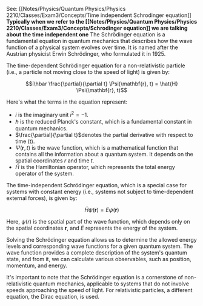 See: [[Notes/Physics/Quantum Physics/Physics 2210/Classes/Exam3/Concepts/Time independent Schrodinger equation]]
**Typically when we refer to the [[Notes/Physics/Quantum Physics/Physics 2210/Classes/Exam3/Concepts/Schrodinger equation]] we are talking about the time independent one**
The Schrödinger equation is a fundamental equation in quantum mechanics that describes how the wave function of a physical system evolves over time. It is named after the Austrian physicist Erwin Schrödinger, who formulated it in 1925.

The time-dependent Schrödinger equation for a non-relativistic particle (i.e., a particle not moving close to the speed of light) is given by:

$$i\hbar \frac{\partial}{\partial t} \Psi(\mathbf{r}, t) = \hat{H} \Psi(\mathbf{r}, t)$$

Here's what the terms in the equation represent:

- $i$ is the imaginary unit $i^2 = -1$.
- $\hbar$ is the reduced Planck's constant, which is a fundamental constant in quantum mechanics.
- $\frac{\partial}{\partial t}$denotes the partial derivative with respect to time \(t\).
- $\Psi(\mathbf{r}, t)$ is the wave function, which is a mathematical function that contains all the information about a quantum system. It depends on the spatial coordinates $r$ and time $t$.
- $\hat{H}$ is the Hamiltonian operator, which represents the total energy operator of the system.

The time-independent Schrödinger equation, which is a special case for systems with constant energy (i.e., systems not subject to time-dependent external forces), is given by:

$$\hat{H} \psi(\mathbf{r}) = E \psi(\mathbf{r})$$

Here, $\psi(r)$ is the spatial part of the wave function, which depends only on the spatial coordinates $\mathbf{r}$, and $E$ represents the energy of the system.

Solving the Schrödinger equation allows us to determine the allowed energy levels and corresponding wave functions for a given quantum system. The wave function provides a complete description of the system's quantum state, and from it, we can calculate various observables, such as position, momentum, and energy.

It's important to note that the Schrödinger equation is a cornerstone of non-relativistic quantum mechanics, applicable to systems that do not involve speeds approaching the speed of light. For relativistic particles, a different equation, the Dirac equation, is used.
